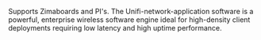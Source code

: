 Supports Zimaboards and PI's. The Unifi-network-application software is a powerful, enterprise wireless software engine ideal for high-density client deployments requiring low latency and high uptime performance.
